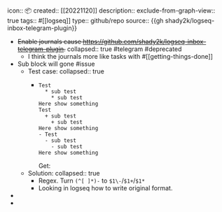 icon:: 📦
created::  [[20221120]]
description:: 
exclude-from-graph-view:: true
tags:: #[[logseq]]
type:: github/repo
source:: {{gh shady2k/logseq-inbox-telegram-plugin}}

- ~~Enable journals cause https://github.com/shady2k/logseq-inbox-telegram-plugin.~~
  collapsed:: true
  #telegram #deprecated
  - I think the journals more like tasks with #[[getting-things-done]]
- Sub block will gone #issue
  - Test case:
    collapsed:: true
    - ```
      Test
        * sub test
          * sub test
      Here show something
      Test
        + sub test
          + sub test
      Here show something
      - Test
        - sub test
          - sub test
      Here show something
      ```
      Get:
  - Solution:
    collapsed:: true
    - Regex. Turn `(^[ ]*)-` to `$1\-`/`$1+`/`$1*`
    - Looking in logseq how to write original format.
-
-